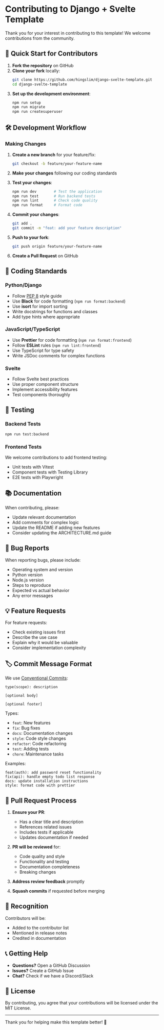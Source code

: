 # Contributing to Django + Svelte Template

Thank you for your interest in contributing to this template! We welcome contributions from the community.

## 🚀 Quick Start for Contributors

1. **Fork the repository** on GitHub
2. **Clone your fork** locally:
   ```bash
   git clone https://github.com/hingslim/django-svelte-template.git
   cd django-svelte-template
   ```
3. **Set up the development environment**:
   ```bash
   npm run setup
   npm run migrate
   npm run createsuperuser
   ```

## 🛠️ Development Workflow

### Making Changes

1. **Create a new branch** for your feature/fix:
   ```bash
   git checkout -b feature/your-feature-name
   ```

2. **Make your changes** following our coding standards

3. **Test your changes**:
   ```bash
   npm run dev        # Test the application
   npm run test       # Run backend tests
   npm run lint       # Check code quality
   npm run format     # Format code
   ```

4. **Commit your changes**:
   ```bash
   git add .
   git commit -m "feat: add your feature description"
   ```

5. **Push to your fork**:
   ```bash
   git push origin feature/your-feature-name
   ```

6. **Create a Pull Request** on GitHub

## 📝 Coding Standards

### Python/Django
- Follow [PEP 8](https://pep8.org/) style guide
- Use **Black** for code formatting (`npm run format:backend`)
- Use **isort** for import sorting
- Write docstrings for functions and classes
- Add type hints where appropriate

### JavaScript/TypeScript
- Use **Prettier** for code formatting (`npm run format:frontend`)
- Follow **ESLint** rules (`npm run lint:frontend`)
- Use TypeScript for type safety
- Write JSDoc comments for complex functions

### Svelte
- Follow Svelte best practices
- Use proper component structure
- Implement accessibility features
- Test components thoroughly

## 🧪 Testing

### Backend Tests
```bash
npm run test:backend
```

### Frontend Tests
We welcome contributions to add frontend testing:
- Unit tests with Vitest
- Component tests with Testing Library
- E2E tests with Playwright

## 📚 Documentation

When contributing, please:
- Update relevant documentation
- Add comments for complex logic
- Update the README if adding new features
- Consider updating the ARCHITECTURE.md guide

## 🐛 Bug Reports

When reporting bugs, please include:
- Operating system and version
- Python version
- Node.js version
- Steps to reproduce
- Expected vs actual behavior
- Any error messages

## 💡 Feature Requests

For feature requests:
- Check existing issues first
- Describe the use case
- Explain why it would be valuable
- Consider implementation complexity

## 🏷️ Commit Message Format

We use [Conventional Commits](https://www.conventionalcommits.org/):

```
type(scope): description

[optional body]

[optional footer]
```

Types:
- `feat`: New features
- `fix`: Bug fixes
- `docs`: Documentation changes
- `style`: Code style changes
- `refactor`: Code refactoring
- `test`: Adding tests
- `chore`: Maintenance tasks

Examples:
```
feat(auth): add password reset functionality
fix(api): handle empty todo list response
docs: update installation instructions
style: format code with prettier
```

## 🔄 Pull Request Process

1. **Ensure your PR**:
   - Has a clear title and description
   - References related issues
   - Includes tests if applicable
   - Updates documentation if needed

2. **PR will be reviewed** for:
   - Code quality and style
   - Functionality and testing
   - Documentation completeness
   - Breaking changes

3. **Address review feedback** promptly

4. **Squash commits** if requested before merging

## 🌟 Recognition

Contributors will be:
- Added to the contributor list
- Mentioned in release notes
- Credited in documentation

## 📞 Getting Help

- **Questions?** Open a GitHub Discussion
- **Issues?** Create a GitHub Issue
- **Chat?** Check if we have a Discord/Slack

## 📄 License

By contributing, you agree that your contributions will be licensed under the MIT License.

---

Thank you for helping make this template better! 🎉 